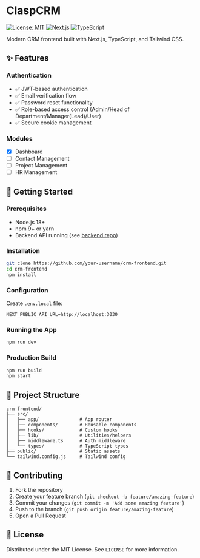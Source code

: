 # ClaspCRM

[![License: MIT](https://img.shields.io/badge/License-MIT-blue.svg)](https://opensource.org/licenses/MIT)
[![Next.js](https://img.shields.io/badge/Next.js-14.0+-black?logo=next.js)](https://nextjs.org/)
[![TypeScript](https://img.shields.io/badge/TypeScript-5.0+-blue?logo=typescript)](https://www.typescriptlang.org/)

Modern CRM frontend built with Next.js, TypeScript, and Tailwind CSS.

## ✨ Features

### Authentication

- ✅ JWT-based authentication
- ✅ Email verification flow
- ✅ Password reset functionality
- ✅ Role-based access control (Admin/Head of Department/Manager(Lead)/User)
- ✅ Secure cookie management

### Modules

- [x] Dashboard
- [ ] Contact Management
- [ ] Project Management
- [ ] HR Management

## 🚀 Getting Started

### Prerequisites

- Node.js 18+
- npm 9+ or yarn
- Backend API running (see [backend repo](https://github.com/ronniiii-i/crm-backend))

### Installation

```bash
git clone https://github.com/your-username/crm-frontend.git
cd crm-frontend
npm install
```

### Configuration

Create `.env.local` file:

```env
NEXT_PUBLIC_API_URL=http://localhost:3030
```

### Running the App

```bash
npm run dev
```

### Production Build

```bash
npm run build
npm start
```

## 📂 Project Structure

```tree
crm-frontend/
├── src/
│   ├── app/               # App router
│   ├── components/        # Reusable components
│   ├── hooks/             # Custom hooks
│   ├── lib/               # Utilities/helpers
│   ├── middleware.ts      # Auth middleware
│   └── types/             # TypeScript types
├── public/                # Static assets
└── tailwind.config.js     # Tailwind config
```

## 🤝 Contributing

1. Fork the repository
2. Create your feature branch (`git checkout -b feature/amazing-feature`)
3. Commit your changes (`git commit -m 'Add some amazing feature'`)
4. Push to the branch (`git push origin feature/amazing-feature`)
5. Open a Pull Request

## 📜 License

Distributed under the MIT License. See `LICENSE` for more information.
